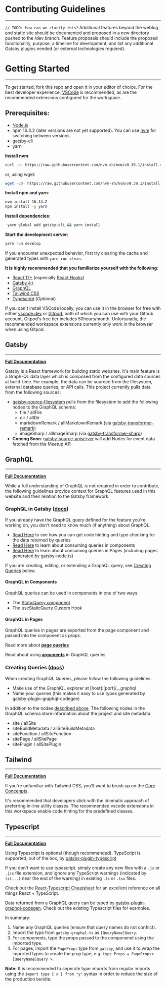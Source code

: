 # Contributing Guidelines

---

`// TODO: How can we clarify this?`
Additional features beyond the weblog and static site should be documented and proposed in a new directory pushed to the /dev branch.
Feature proposals should include the proposed functionality, purpose, a timeline for development, and list any
additional Gatsby plugins needed (or external technologies required).

# Getting Started

---

To get started, fork this repo and open it in your editor of choice. For the best developer experience, [VSCode](code.visualstudio.com/download) is recommended, as are the recommended extensions configured for the workspace.

## Prerequisites:
 - [Node.js](https://nodejs.org/en/download/)
 - npm 16.4.2 (later versions are not yet supported). You can use [nvm](https://github.com/nvm-sh/nvm) for switching between versions.
 - gatsby-cli
 - yarn

**Install nvm**:

```bash
curl -o- https://raw.githubusercontent.com/nvm-sh/nvm/v0.39.1/install.sh | bash
```
or, using wget:
```bash
wget -qO- https://raw.githubusercontent.com/nvm-sh/nvm/v0.39.1/install.sh | bash
```
 
**Install npm and yarn**:

```bash
nvm install 16.14.2
npm install -g yarn
```

**Install dependencies**:

```bash
 yarn global add gatsby-cli && yarn install
```

**Start the development server:**
```bash
yarn run develop
```

If you encounter unexpected behavior, first try clearing the cache and generated types with `yarn run clean`.

**It is highly recommended that you familiarize yourself with the following**:

- [React 17+](https://reactjs.org/docs/getting-started.html#learn-react) (especially [React Hooks](https://reactjs.org/docs/hooks-reference.html))
- [Gatsby 4+](#gatsby)
- [GraphQL](#graphql)
- [Tailwind CSS](#tailwind)
- [Typescript](#typescript) (_Optional_)

If you can't install VSCode locally, you can use it in the browser for free with either [vscode.dev](vscode.dev) or [Gitpod](gitpod.io), both of which you can use with your Github account. Gitpod's free tier includes 50hours/month. Unfortunatly, the recommended workspace extensions currently only work in the browser when using Gitpod.

## Gatsby

---

**[Full Documentation](https://www.gatsbyjs.com/docs/)**

Gatsby is a React framework for building static websites. It's main feature is a Graph-QL data layer which is composed from the configured data sources at build-time. For example, the data can be sourced from the filesystem, external database queries, or API calls. This project currently pulls data from the following sources:

- [gatsby-source-filesystem](https://www.gatsbyjs.com/plugins/gatsby-source-filesystem) pulls from the filesystem to add the following nodes to the GraphQL schema:
  - file / allFile
  - dir / allDir
  - markdownRemark / allMarkdownRemark (via [gatsby-transformer-remark](https://github.com/gatsbyjs/gatsby/blob/master/packages/gatsby-transformer-remark/README.md))
  - imageSharp / allImageSharp (via [gatsby-transformer-sharp](https://www.gatsbyjs.com/plugins/gatsby-transformer-sharp/))
- **Coming Soon**: [gatsby-source-apiserver](https://www.gatsbyjs.com/plugins/gatsby-source-apiserver) will add Nodes for event data fetched from the Meetup API

## GraphQL

---

**[Full Documentation](https://graphql.org/learn/)**

While a full understanding of GraphQL is not required in order to contribute, the following guidelines provide context for GraphQL features used in this website and their relation to the Gatsby framework.

### **GraphQL in Gatsby** ([docs](https://www.gatsbyjs.com/docs/reference/graphql-data-layer/))

If you already have the GraphQL query defined for the feature you're working on, you don't need to know much (if anything) about GraphQL.

- [Read Here](#typescript) to see how you can get code hinting and type checking for the data returned by queries
- [Read Here](#graphql-in-components) to learn about consuming queries in components
- [Read Here](#graphql-in-pages) to learn about consuming queries in Pages (including pages generated by gatsby-node.ts)

If you are creating, editing, or extending a GraphQL query, see [Creating Queries](#creating-queries) below.

#### **GraphQL in Components**

GraphQL queries can be used in components in one of two ways

- The [StaticQuery component](https://www.gatsbyjs.com/docs/how-to/querying-data/static-query/)
- The [useStaticQuery Custom Hook](https://www.gatsbyjs.com/docs/how-to/querying-data/use-static-query/)

#### **GraphQL in Pages**

GraphQL queries in pages are exported from the page component and passed into the component as props.

Read more about **[page queries](https://www.gatsbyjs.com/docs/how-to/querying-data/page-query/)**

Read about using **[arguments](https://graphql.org/learn/queries/#arguments)** in GraphQL queries

### **Creating Queries** ([docs](https://www.gatsbyjs.com/docs/how-to/querying-data/))

When creating GraphQL Queries, please follow the following guidelines:

- Make use of the GraphiQL explorer at [host]:[port]/\_\_graphql
- Name your queries (this makes it easy to use types generated by gatsby-plugin-graphql-codegen)

In addition to the nodes [described above](#gatsby), The following nodes in the GraphQL schema store information about the project and site metadata:

 - site / allSite
 - siteBuildMetadata / allSiteBuildMetadata
 - siteFunction / allSiteFunction
 - sitePage / allSitePage
 - sitePlugin / allSitePlugin

## Tailwind

---

**[Full Documentation](https://tailwindcss.com)**

If you're unfamiliar with Tailwind CSS, you'll want to brush up on the [Core Concenpts](https://tailwindcss.com/docs/utility-first).

It's recommended that developers stick with the idiomatic approach of preferring in-line utility classes. The recommended vscode extensions in this workspace enable code hinting for the predefined classes.

## Typescript

---

**[Full Documentation](https://www.typescriptlang.org/docs/)**

Using Typescript is optional (though recommended). TypeScript is supported, out of the box, by [gatsby-plugin-typescript](https://www.gatsbyjs.com/plugins/gatsby-plugin-typescript)

If you don't want to use typescript, simply create any new files with a `.js` or `.jsx` file extension, and ignore any TypeScript warnings (indicated by `ts(...)` near the end of the warning) in existing `.ts` or `.tsx` files.

Check out the [React-Typescript Cheatsheet](https://react-typescript-cheatsheet.netlify.app/) for an excellent reference on all things React + TypeScript.

Data returned from a GraphQL query can be typed by [gatsby-plugin-graphql-codegen](https://www.gatsbyjs.com/plugins/gatsby-plugin-graphql-codegen). Check out the existing Typescript files for examples.

In summary:

1. Name any GraphQL queries (ensure that query names do not conflict).
2. Import the type from `gatsby-graphql.ts` as `[QueryName]Query`.
3. For components, type the props passed to the componenet using the imported type.
4. For pages, import the `PageProps` type from `gatsby`, and use it to wrap the imported types to create the prop type, e.g. `type Props = PageProps< [QueryName]Query >`.

**Note:** It is recommended to seperate type imports from regular imports using the `import type { x } from "y"` syntax in order to reduce the size of the production bundle.
